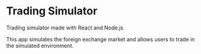 # Trading Simulator

Trading simulator made with React and Node.js

This app simulates the foreign exchange market and allows users to trade in the simulated environment.
